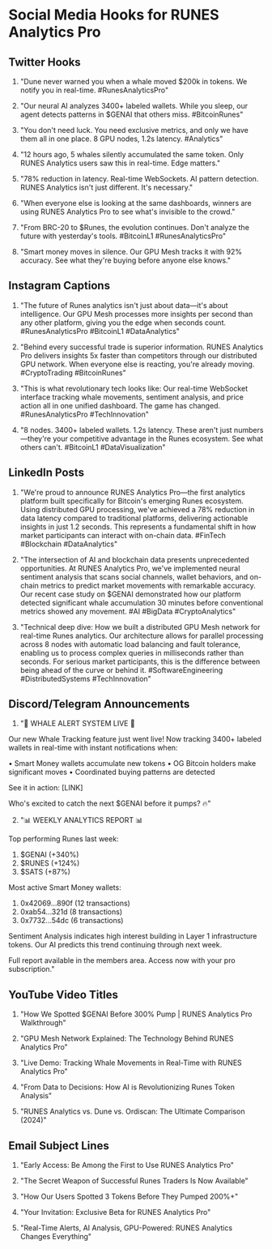 # Social Media Hooks for RUNES Analytics Pro

## Twitter Hooks

1. "Dune never warned you when a whale moved $200k in tokens. We notify you in real-time. #RunesAnalyticsPro"

2. "Our neural AI analyzes 3400+ labeled wallets. While you sleep, our agent detects patterns in $GENAI that others miss. #BitcoinRunes"

3. "You don't need luck. You need exclusive metrics, and only we have them all in one place. 8 GPU nodes, 1.2s latency. #Analytics"

4. "12 hours ago, 5 whales silently accumulated the same token. Only RUNES Analytics users saw this in real-time. Edge matters."

5. "78% reduction in latency. Real-time WebSockets. AI pattern detection. RUNES Analytics isn't just different. It's necessary."

6. "When everyone else is looking at the same dashboards, winners are using RUNES Analytics Pro to see what's invisible to the crowd."

7. "From BRC-20 to $Runes, the evolution continues. Don't analyze the future with yesterday's tools. #BitcoinL1 #RunesAnalyticsPro"

8. "Smart money moves in silence. Our GPU Mesh tracks it with 92% accuracy. See what they're buying before anyone else knows."

## Instagram Captions

1. "The future of Runes analytics isn't just about data—it's about intelligence. Our GPU Mesh processes more insights per second than any other platform, giving you the edge when seconds count. #RunesAnalyticsPro #BitcoinL1 #DataAnalytics"

2. "Behind every successful trade is superior information. RUNES Analytics Pro delivers insights 5x faster than competitors through our distributed GPU network. When everyone else is reacting, you're already moving. #CryptoTrading #BitcoinRunes"

3. "This is what revolutionary tech looks like: Our real-time WebSocket interface tracking whale movements, sentiment analysis, and price action all in one unified dashboard. The game has changed. #RunesAnalyticsPro #TechInnovation"

4. "8 nodes. 3400+ labeled wallets. 1.2s latency. These aren't just numbers—they're your competitive advantage in the Runes ecosystem. See what others can't. #BitcoinL1 #DataVisualization"

## LinkedIn Posts

1. "We're proud to announce RUNES Analytics Pro—the first analytics platform built specifically for Bitcoin's emerging Runes ecosystem. Using distributed GPU processing, we've achieved a 78% reduction in data latency compared to traditional platforms, delivering actionable insights in just 1.2 seconds. This represents a fundamental shift in how market participants can interact with on-chain data. #FinTech #Blockchain #DataAnalytics"

2. "The intersection of AI and blockchain data presents unprecedented opportunities. At RUNES Analytics Pro, we've implemented neural sentiment analysis that scans social channels, wallet behaviors, and on-chain metrics to predict market movements with remarkable accuracy. Our recent case study on $GENAI demonstrated how our platform detected significant whale accumulation 30 minutes before conventional metrics showed any movement. #AI #BigData #CryptoAnalytics"

3. "Technical deep dive: How we built a distributed GPU Mesh network for real-time Runes analytics. Our architecture allows for parallel processing across 8 nodes with automatic load balancing and fault tolerance, enabling us to process complex queries in milliseconds rather than seconds. For serious market participants, this is the difference between being ahead of the curve or behind it. #SoftwareEngineering #DistributedSystems #TechInnovation"

## Discord/Telegram Announcements

1. "🚨 WHALE ALERT SYSTEM LIVE 🚨

Our new Whale Tracking feature just went live! Now tracking 3400+ labeled wallets in real-time with instant notifications when:

• Smart Money wallets accumulate new tokens
• OG Bitcoin holders make significant moves
• Coordinated buying patterns are detected

See it in action: [LINK]

Who's excited to catch the next $GENAI before it pumps? 🔥"

2. "📊 WEEKLY ANALYTICS REPORT 📊

Top performing Runes last week:
1. $GENAI (+340%)
2. $RUNES (+124%)
3. $SATS (+87%)

Most active Smart Money wallets:
1. 0x42069...890f (12 transactions)
2. 0xab54...321d (8 transactions)
3. 0x7732...54dc (6 transactions)

Sentiment Analysis indicates high interest building in Layer 1 infrastructure tokens. Our AI predicts this trend continuing through next week.

Full report available in the members area. Access now with your pro subscription."

## YouTube Video Titles

1. "How We Spotted $GENAI Before 300% Pump | RUNES Analytics Pro Walkthrough"

2. "GPU Mesh Network Explained: The Technology Behind RUNES Analytics Pro"

3. "Live Demo: Tracking Whale Movements in Real-Time with RUNES Analytics Pro"

4. "From Data to Decisions: How AI is Revolutionizing Runes Token Analysis"

5. "RUNES Analytics vs. Dune vs. Ordiscan: The Ultimate Comparison (2024)"

## Email Subject Lines

1. "Early Access: Be Among the First to Use RUNES Analytics Pro"

2. "The Secret Weapon of Successful Runes Traders Is Now Available"

3. "How Our Users Spotted 3 Tokens Before They Pumped 200%+"

4. "Your Invitation: Exclusive Beta for RUNES Analytics Pro"

5. "Real-Time Alerts, AI Analysis, GPU-Powered: RUNES Analytics Changes Everything" 